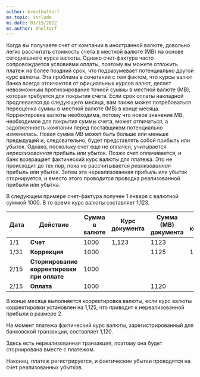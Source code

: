 ```yaml
---
author: brentholtorf
ms.topic: include
ms.date: 03/15/2022
ms.author: bholtorf
---
```

Когда вы получаете счет от компании в иностранной валюте, довольно легко рассчитать стоимость счета в местной валюте (МВ) на основе сегодняшнего курса валюты. Однако счет-фактура часто сопровождается условиями оплаты, поэтому вы можете отложить платеж на более поздний срок, что подразумевает потенциально другой курс валюты. Эта проблема в сочетании с тем фактом, что курсы валют банка всегда отличаются от официальных курсов валют, делает невозможным прогнозирование точной суммы в местной валюте (МВ), которая требуется для покрытия счета. Если срок оплаты накладной продлевается до следующего месяца, вам также может потребоваться переоценка суммы в местной валюте (МВ) в конце месяца. Корректировка валюты необходима, потому что новое значение МВ, необходимое для покрытия суммы счета, может отличаться, а задолженность компании перед поставщиком потенциально изменилась. Новая сумма МВ может быть больше или меньше предыдущей и, следовательно, будет представлять собой прибыль или убыток. Однако, поскольку счет еще не оплачен, учитывается *нереализованная* прибыль или убыток. Позже счет оплачивается, и банк возвращает фактический курс валюты для платежа. Это не происходит до тех пор, пока не рассчитывается *реализованная* прибыль или убыток. Затем эта нереализованная прибыль или убыток сторнируется, и вместо этого проводится проводка реализованной прибыли или убытка.

В следующем примере счет-фактура получен 1 января с валютной суммой 1000. В то время курс валюты составляет 1,123.

|Дата|Действие|Сумма в валюте|Курс документа|Сумма (МВ) документа|Курс корректировки|Сумма нереализованной прибыли|Курс оплаты|Сумма реализованного убытка|  
|-----|----------|------------|-----------|---------|-----------|-------------|---------|---------|
|1/1|**Cчет**|1000|1,123|1123|||||
|1/31|**Коррекция**|1000||1125|1,125|2|||
|2/15|**Сторнирование корректировки при оплате**|1000||||-2|||
|2/15|**Оплата**|1000||1120|||1,120|-3|

В конце месяца выполняется корректировка валюты, если курс валюты корректировки установлен на 1,125, что приводит к нереализованной прибыли в размере 2.

На момент платежа фактический курс валюты, зарегистрированный для банковской транзакции, составляет 1,120.

Здесь есть нереализованная транзакция, поэтому она будет сторнирована вместе с платежом.

Наконец, платеж регистрируется, и фактические убытки проводятся на счет реализованных убытков.
